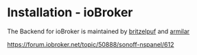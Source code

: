 # Installation - ioBroker
The Backend for ioBroker is maintained by [britzelpuf](https://github.com/britzelpuf) and [armilar](https://github.com/armilar)

https://forum.iobroker.net/topic/50888/sonoff-nspanel/612

